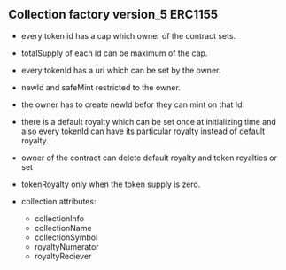 
## Collection factory version_5 ERC1155 

- every token id has a cap which owner of the contract sets.
- totalSupply of each id can be maximum of the cap.
- every tokenId has a uri which can be set by the owner.
- newId and safeMint restricted to the owner.
- the owner has to create newId befor they can mint on that Id.
- there is a default royalty which can be set once at initializing time and also every tokenId can have its particular royalty instead of default royalty.
- owner of the contract can delete default royalty and token royalties or set 
- tokenRoyalty only when the token supply is zero.

- collection attributes:
   - collectionInfo
   - collectionName
   - collectionSymbol
   - royaltyNumerator
   - royaltyReciever